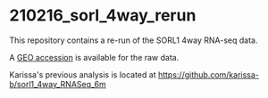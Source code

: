 # 210216_sorl_4way_rerun

This repository contains a re-run of the SORL1 4way RNA-seq data.

A [GEO accession](https://www.ncbi.nlm.nih.gov/geo/query/acc.cgi?acc=GSE151999) is available for the raw data.

Karissa's previous analysis is located at <https://github.com/karissa-b/sorl1_4way_RNASeq_6m>
